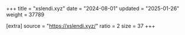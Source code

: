 +++
title = "xslendi.xyz"
date = "2024-08-01"
updated = "2025-01-26"
weight = 37789

[extra]
source = "https://xslendi.xyz/"
ratio = 2
size = 37
+++
